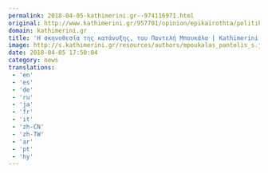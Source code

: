 ```yaml
---
permalink: 2018-04-05-kathimerini.gr--974116971.html
original: http://www.kathimerini.gr/957701/opinion/epikairothta/politikh/h-skhno8esia-ths-katany3hs
domain: kathimerini.gr
title: 'Η σκηνοθεσία της κατάνυξης, του Παντελή Μπουκάλα | Kathimerini'
image: http://s.kathimerini.gr/resources/authors/mpoukalas_pantelis_s.jpg
date: 2018-04-05 17:50:04
category: news
translations: 
 - 'en'
 - 'es'
 - 'de'
 - 'ru'
 - 'ja'
 - 'fr'
 - 'it'
 - 'zh-CN'
 - 'zh-TW'
 - 'ar'
 - 'pt'
 - 'hy'
---
```


